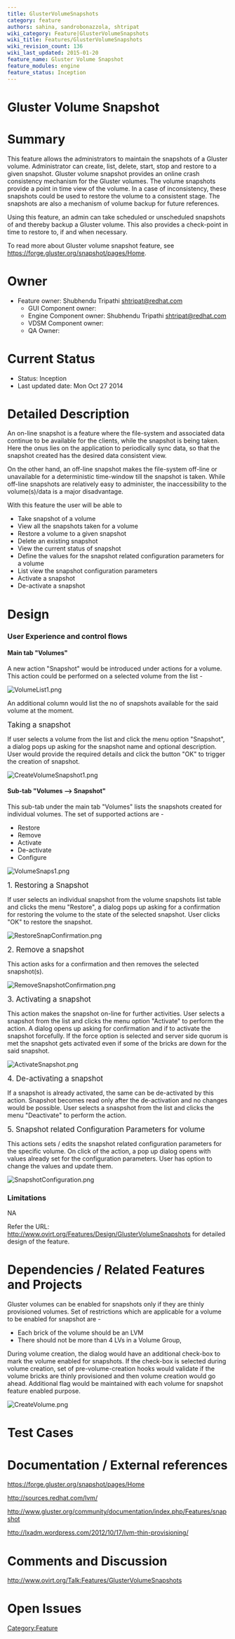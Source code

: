 ```yaml
---
title: GlusterVolumeSnapshots
category: feature
authors: sahina, sandrobonazzola, shtripat
wiki_category: Feature|GlusterVolumeSnapshots
wiki_title: Features/GlusterVolumeSnapshots
wiki_revision_count: 136
wiki_last_updated: 2015-01-20
feature_name: Gluster Volume Snapshot
feature_modules: engine
feature_status: Inception
---
```


# Gluster Volume Snapshot

# Summary

This feature allows the administrators to maintain the snapshots of a Gluster volume. Administrator can create, list, delete, start, stop and restore to a given snapshot. Gluster volume snapshot provides an online crash consistency mechanism for the Gluster volumes. The volume snapshots provide a point in time view of the volume. In a case of inconsistency, these snapshots could be used to restore the volume to a consistent stage. The snapshots are also a mechanism of volume backup for future references.

Using this feature, an admin can take scheduled or unscheduled snapshots of and thereby backup a Gluster volume. This also provides a check-point in time to restore to, if and when necessary.

To read more about Gluster volume snapshot feature, see <https://forge.gluster.org/snapshot/pages/Home>.

# Owner

*   Feature owner: Shubhendu Tripathi <shtripat@redhat.com>
    -   GUI Component owner:
    -   Engine Component owner: Shubhendu Tripathi <shtripat@redhat.com>
    -   VDSM Component owner:
    -   QA Owner:

# Current Status

*   Status: Inception
*   Last updated date: Mon Oct 27 2014

# Detailed Description

An on-line snapshot is a feature where the file-system and associated data continue to be available for the clients, while the snapshot is being taken. Here the onus lies on the application to periodically sync data, so that the snapshot created has the desired data consistent view.

On the other hand, an off-line snapshot makes the file-system off-line or unavailable for a deterministic time-window till the snapshot is taken. While off-line snapshots are relatively easy to administer, the inaccessibility to the volume(s)/data is a major disadvantage.

With this feature the user will be able to

*   Take snapshot of a volume
*   View all the snapshots taken for a volume
*   Restore a volume to a given snapshot
*   Delete an existing snapshot
*   View the current status of snapshot
*   Define the values for the snapshot related configuration parameters for a volume
*   List view the snapshot configuration parameters
*   Activate a snapshot
*   De-activate a snapshot

# Design

### User Experience and control flows

#### Main tab "Volumes"

A new action "Snapshot" would be introduced under actions for a volume. This action could be performed on a selected volume from the list -

![](VolumeList1.png "VolumeList1.png")

An additional column would list the no of snapshots available for the said volume at the moment.

<big>Taking a snapshot</big>

If user selects a volume from the list and click the menu option "Snapshot", a dialog pops up asking for the snapshot name and optional description. User would provide the required details and click the button "OK" to trigger the creation of snapshot.

![](CreateVolumeSnapshot1.png "CreateVolumeSnapshot1.png")

#### Sub-tab "Volumes --> Snapshot"

This sub-tab under the main tab "Volumes" lists the snapshots created for individual volumes. The set of supported actions are -

*   Restore
*   Remove
*   Activate
*   De-activate
*   Configure

![](VolumeSnaps1.png "VolumeSnaps1.png")

<big>1. Restoring a Snapshot</big>

If user selects an individual snapshot from the volume snapshots list table and clicks the menu "Restore", a dialog pops up asking for a confirmation for restoring the volume to the state of the selected snapshot. User clicks "OK" to restore the snapshot.

![](RestoreSnapConfirmation.png "RestoreSnapConfirmation.png")

<big>2. Remove a snapshot</big>

This action asks for a confirmation and then removes the selected snapshot(s).

![](RemoveSnapshotConfirmation.png "RemoveSnapshotConfirmation.png")

<big>3. Activating a snapshot</big>

This action makes the snapshot on-line for further activities. User selects a snapshot from the list and clicks the menu option "Activate" to perform the action. A dialog opens up asking for confirmation and if to activate the snapshot forcefully. If the force option is selected and server side quorum is met the snapshot gets activated even if some of the bricks are down for the said snapshot.

![](ActivateSnapshot.png "ActivateSnapshot.png")

<big>4. De-activating a snapshot</big>

If a snapshot is already activated, the same can be de-activated by this action. Snapshot becomes read only after the de-activation and no changes would be possible. User selects a snaspshot from the list and clicks the menu "Deactivate" to perform the action.

<big>5. Snapshot related Configuration Parameters for volume</big>

This actions sets / edits the snapshot related configuration parameters for the specific volume. On click of the action, a pop up dialog opens with values already set for the configuration parameters. User has option to change the values and update them.

![](SnapshotConfiguration.png "SnapshotConfiguration.png")

### Limitations

NA

Refer the URL: <http://www.ovirt.org/Features/Design/GlusterVolumeSnapshots> for detailed design of the feature.

# Dependencies / Related Features and Projects

Gluster volumes can be enabled for snapshots only if they are thinly provisioned volumes. Set of restrictions which are applicable for a volume to be enabled for snapshot are -

*   Each brick of the volume should be an LVM
*   There should not be more than 4 LVs in a Volume Group,

During volume creation, the dialog would have an additional check-box to mark the volume enabled for snapshots. If the check-box is selected during volume creation, set of pre-volume-creation hooks would validate if the volume bricks are thinly provisioned and then volume creation would go ahead. Additional flag would be maintained with each volume for snapshot feature enabled purpose.

![](CreateVolume.png "CreateVolume.png")

# Test Cases

# Documentation / External references

<https://forge.gluster.org/snapshot/pages/Home>

<http://sources.redhat.com/lvm/>

<http://www.gluster.org/community/documentation/index.php/Features/snapshot>

<http://lxadm.wordpress.com/2012/10/17/lvm-thin-provisioning/>

# Comments and Discussion

<http://www.ovirt.org/Talk:Features/GlusterVolumeSnapshots>

# Open Issues

<Category:Feature>
